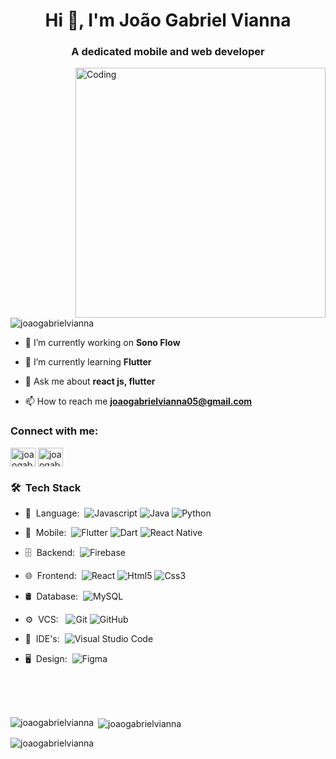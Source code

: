 <h1 align="center">Hi 👋, I'm João Gabriel Vianna</h1>
<h3 align="center">A dedicated mobile and web developer</h3>
<img align="right" alt="Coding" width="400" src="https://cdn.dribbble.com/users/1162077/screenshots/3848914/programmer.gif"/>

<p align="left"> <img src="https://komarev.com/ghpvc/?username=joaogabrielvianna&label=Profile%20views&color=0e75b6&style=flat" alt="joaogabrielvianna" /> </p>

- 🔭 I’m currently working on **Sono Flow**

- 🌱 I’m currently learning **Flutter**

- 💬 Ask me about **react js, flutter**

- 📫 How to reach me **joaogabrielvianna05@gmail.com**

<h3 align="left">Connect with me:</h3>
<p align="left">
<a href="https://www.linkedin.com/in/jo%C3%A3o-gabriel-vianna-9439ba288/" target="blank"><img align="center" src="https://raw.githubusercontent.com/rahuldkjain/github-profile-readme-generator/master/src/images/icons/Social/linked-in-alt.svg" alt="joaogabrielvianna" height="30" width="40" /></a>
<a href="https://instagram.com/joaogabrielvianna_" target="blank"><img align="center" src="https://raw.githubusercontent.com/rahuldkjain/github-profile-readme-generator/master/src/images/icons/Social/instagram.svg" alt="joaogabrielvianna_" height="30" width="40" /></a>
</p>

<h3> 🛠 &nbsp;Tech Stack</h3>

- 📜 &nbsp;Language:&nbsp;
  ![Javascript](https://img.shields.io/badge/-JavaScript-0A1A2F?style=flat&logo=Javascript&logoColor=yellow)
  ![Java](https://img.shields.io/badge/-Java-0A1A2F?style=flat&logo=java&logoColor=yellow)
  ![Python](https://img.shields.io/badge/-Python-0A1A2F?style=flat&logo=Python&logoColor='')

- 📱 &nbsp;Mobile:&nbsp;
 ![Flutter](https://img.shields.io/badge/-Flutter-0A1A2F?style=flat&logo=Flutter&logoColor=00d8fd)
 ![Dart](https://img.shields.io/badge/-Dart-0A1A2F?style=flat&logo=Dart&logoColor=00d8fd)
  ![React Native](https://img.shields.io/badge/-React%20Native-0A1A2F?style=flat&logo=React&logoColor=00d8fd)
- 🗄 &nbsp;Backend:&nbsp;
  ![Firebase](https://img.shields.io/badge/-Firebase-0A1A2F?style=flat&logo=Firebase)

- 🌐 &nbsp;Frontend:&nbsp;
  ![React](https://img.shields.io/badge/-React-0A1A2F?style=flat&logo=react)
  ![Html5](https://img.shields.io/badge/-Html5-0A1A2F?style=flat&logo=Html5)
  ![Css3](https://img.shields.io/badge/-Css3-0A1A2F?style=flat&logo=Css3)

- 🛢 &nbsp;Database:&nbsp;
  ![MySQL](https://img.shields.io/badge/-MySQL-0A1A2F?style=flat&logo=mysql&logoColor=00d8fd)

- ⚙️ &nbsp;VCS: &nbsp;
  ![Git](https://img.shields.io/badge/-Git-0A1A2F?style=flat&logo=git)
  ![GitHub](https://img.shields.io/badge/-GitHub-0A1A2F?style=flat&logo=github)
  
- 🔧 &nbsp;IDE's:&nbsp;
  ![Visual Studio Code](https://img.shields.io/badge/-Visual%20Studio%20Code-0A1A2F?style=flat&logo=visual-studio-code&logoColor=007ACC)
  
- 🖥 &nbsp;Design:&nbsp;
  ![Figma](https://img.shields.io/badge/-Figma-0A1A2F?style=flat&logo=figma)
<br/>
<br/>
<br/>



<p><img align="left" src="https://github-readme-stats.vercel.app/api/top-langs?username=joaogabrielvianna&show_icons=true&locale=en&layout=compact" alt="joaogabrielvianna" /></p>

<p>&nbsp;<img align="center" src="https://github-readme-stats.vercel.app/api?username=joaogabrielvianna&show_icons=true&locale=en" alt="joaogabrielvianna" /></p>

<p><img align="center" src="https://github-readme-streak-stats.herokuapp.com/?user=joaogabrielvianna&" alt="joaogabrielvianna" /></p>

